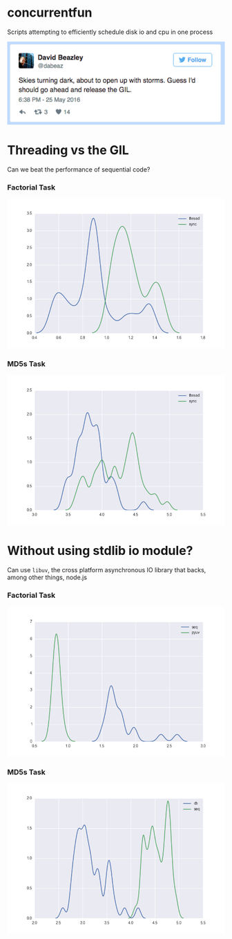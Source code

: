# concurrentfun
Scripts attempting to efficiently schedule disk io and cpu in one process


![Release it!](releasethegil.png)


# Threading vs the GIL

Can we beat the performance of sequential code?

### Factorial Task
![Factorial](thread_vs_sync.png)

### MD5s Task
![MD5](thread_prefetch_vs_sync.png)



# Without using stdlib io module?

Can use `libuv`, the cross platform asynchronous IO library that backs, among other things, node.js

### Factorial Task
![Factorial](pyuv_vs_seq.png)

### MD5s Task

![MD5s](cb_vs_sync.png)


